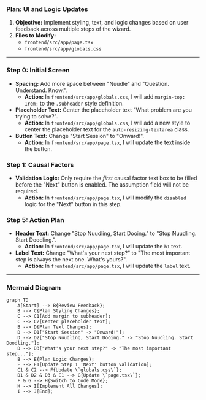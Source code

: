 ### Plan: UI and Logic Updates

1.  **Objective:** Implement styling, text, and logic changes based on user feedback across multiple steps of the wizard.
2.  **Files to Modify:**
    *   `frontend/src/app/page.tsx`
    *   `frontend/src/app/globals.css`

---

### Step 0: Initial Screen

*   **Spacing:** Add more space between "Nuudle" and "Question. Understand. Know.".
    *   **Action:** In `frontend/src/app/globals.css`, I will add `margin-top: 1rem;` to the `.subheader` style definition.
*   **Placeholder Text:** Center the placeholder text "What problem are you trying to solve?".
    *   **Action:** In `frontend/src/app/globals.css`, I will add a new style to center the placeholder text for the `auto-resizing-textarea` class.
*   **Button Text:** Change "Start Session" to "Onward!".
    *   **Action:** In `frontend/src/app/page.tsx`, I will update the text inside the button.

### Step 1: Causal Factors

*   **Validation Logic:** Only require the *first* causal factor text box to be filled before the "Next" button is enabled. The assumption field will not be required.
    *   **Action:** In `frontend/src/app/page.tsx`, I will modify the `disabled` logic for the "Next" button in this step.

### Step 5: Action Plan

*   **Header Text:** Change "Stop Nuudling, Start Dooing." to "Stop Nuudling. Start Doodling.".
    *   **Action:** In `frontend/src/app/page.tsx`, I will update the `h1` text.
*   **Label Text:** Change "What's your next step?" to "The most important step is always the next one. What's yours?".
    *   **Action:** In `frontend/src/app/page.tsx`, I will update the `label` text.

---

### Mermaid Diagram

```mermaid
graph TD
    A[Start] --> B{Review Feedback};
    B --> C{Plan Styling Changes};
    C --> C1[Add margin to subheader];
    C --> C2[Center placeholder text];
    B --> D{Plan Text Changes};
    D --> D1["Start Session" -> "Onward!"];
    D --> D2["Stop Nuudling, Start Dooing." -> "Stop Nuudling. Start Doodling."];
    D --> D3["What's your next step?" -> "The most important step..."];
    B --> E{Plan Logic Changes};
    E --> E1[Update Step 1 'Next' button validation];
    C1 & C2 --> F{Update \`globals.css\`};
    D1 & D2 & D3 & E1 --> G{Update \`page.tsx\`};
    F & G --> H{Switch to Code Mode};
    H --> I[Implement All Changes];
    I --> J[End];